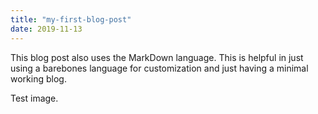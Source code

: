 ```yaml
---
title: "my-first-blog-post"
date: 2019-11-13
---
```

This blog post also uses the MarkDown language.
This is helpful in just using a barebones language for customization and just having a minimal working blog.

Test image.
